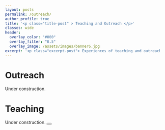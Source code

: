 ```yaml
---
layout: posts
permalink: /outreach/
author_profile: true
title: '<p class="title-post" > Teaching and Outreach </p>'
classes: wide
header:
  overlay_color: "#000"
  overlay_filter: "0.5"
  overlay_image: /assets/images/banner6.jpg
excerpt: '<p class="excerpt-post"> Experiences of teaching and outreach </p>' 
---
```



<h1>Outreach</h1>

<p align="justify">
Under construction.
</p>

<!-- <img-div>
<img style="Padding: 10px 10px 10px 10px;" width="750px" src="../assets/images/Night_Research.jpg" class="center"/>
<figcaption style="text-align: center">Researchers' Night 2022, at the Montreal Botanical Garden.</figcaption>
</img-div> -->

<h1>Teaching</h1>
<p align="justify">
Under construction.


<!-- Back to top button -->
<button type="button" class="btn btn-danger btn-floating btn-lg" id="btn-back-to-top">
  <i class="fas fa-arrow-up"></i>
</button>

<script>
//Get the button
let mybutton = document.getElementById("btn-back-to-top");

// When the user scrolls down 20px from the top of the document, show the button
window.onscroll = function () {
  scrollFunction();
};

function scrollFunction() {
  if (
    document.body.scrollTop > 20 ||
    document.documentElement.scrollTop > 20
  ) {
    mybutton.style.display = "block";
  } else {
    mybutton.style.display = "none";
  }
}
// When the user clicks on the button, scroll to the top of the document
mybutton.addEventListener("click", backToTop);

function backToTop() {
  document.body.scrollTop = 0;
  document.documentElement.scrollTop = 0;
}
</script>